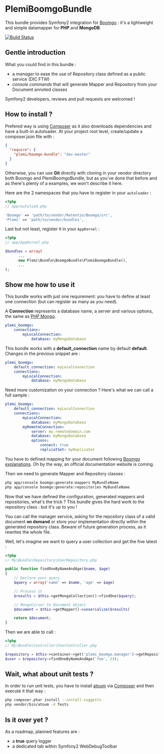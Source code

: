 PlemiBoomgoBundle
=================

This bundle provides Symfony2 integration for [Boomgo](https://github.com/Retentio/Boomgo) : it's a lightweight and 
simple datamapper for **PHP** and **MongoDB**.

[![Build Status](https://secure.travis-ci.org/Plemi/PlemiBoomgoBundle.png?branch=master)](http://travis-ci.org/Plemi/PlemiBoomgoBundle)

Gentle introduction
-------------------

What you could find in this bundle :

* a _manager_ to ease the use of Repository class defined as a public service (DIC FTW)
* _console commands_ that will generate Mapper and Repository from your Document annoted classes

Symfony2 developers, reviews and pull requests are welcomed !

How to install ?
----------------

Prefered way is using [Composer](http://getcomposer.org/) as it also downloads dependencies and have a built-in autoloader.
At your project root level, create/update a composer.json file with :

```json
{
  "require": {
    "plemi/boomgo-bundle": "dev-master"
  }
}
```

Otherwise, you can use **Git** directly with cloning in your vendor directory both Boomgo and PlemiBoomgoBundle, but as you've done that before and as there's plenty of a examples, we won't describe it here.

Here are the 2 namespaces that you have to register in your ```autoloader``` :

```php
<?php
// app/autoload.php

'Boomgo' => 'path/to/vendor/Retentio/Boomgo/src',
'Plemi' => 'path/to/vendor/bundles',
```

Last but not least, register it in your ```AppKernel``` :

```php
<?php
// app/AppKernel.php

$bundles = array(
      ...
      new Plemi\Bundle\BoomgoBundle\PlemiBoomgoBundle(),
      ...
);
```

Show me how to use it
---------------------

This bundle works with just one requirement: you have to define at least one connection (but can register as many as you need).

A **Connection** represents a database name, a server and various options, the same as [PHP Mongo](http://fr.php.net/manual/fr/mongo.construct.php).

```yaml
plemi_boomgo:
    connections:
        myLocalConnection:
            database: myMongoDatabase
```

This bundle works with a **default_connection** name by default **default**.
Changes in the previous snippet are :

```yaml
plemi_boomgo:
    default_connection: myLocalConnection
    connections:
        myLocalConnection:
            database: myMongoDatabase
```

Need more customization on your connection ? Here's what we can call a full sample :

```yaml
plemi_boomgo:
    default_connection: myLocalConnection
    connections:
        myLocalConnection:
            database: myMongoDatabase
        myRemoteConnection:
            server: my.remotedomain.com
            database: myMongoDatabase
            options:
                connect: true
                replicatSet: myReplicaSet
```

You have to defined mapping for your document following [Boomgo explanations](https://github.com/Retentio/Boomgo). Oh by the way, an official documentation website is coming.

Then we need to generate Mapper and Repository classes :

```bash
php app/console boomgo:generate:mappers MyBundleName
php app/console boomgo:generate:repositories MyBundleName
```

Now that we have defined the configuration, generated mappers and repositories, what's the trick ? 
This bundle gives the hard work to the repository class : but it's up to you !

You can call the manager service, asking for the repository class of a valid document __on demand__ or store your implementation directly within the generated repository class. Beware of future generation process, as it rewrites the whole file.

Well, let's imagine we want to query a user collection and get the five latest :

```php
<?php
// My\Bundle\Repository\UserRepository.php

public function findOneByNameAndAge($name, $age)
{
    // Declare your query
    $query = array('name' => $name, 'age' => $age)

    // Process it
    $results = $this->getMongoCollection()->findOne($query);

    // MongoCursor to Document object
    $document = $this->getMapper()->unserialize($results)

    return $document;
}
```

Then we are able to call :

```php
<?php
// My\Bundle\Controller\UserController.php

$repository = $this->container->get('plemi_boomgo.manager')->getRepository('My\Bundle\Document\User');
$user = $repository->findOneByNameAndAge('foo', 23);
```

Wait, what about unit tests ?
-----------------------------

In order to run unit tests, you have to install [atoum](https://atoum.org) via [Composer](http://getcomposer.org/) and then execute it that way :

```bash
php composer.phar install --install-suggests
php vendor/bin/atoum -d Tests
```

Is it over yet ?
----------------

As a roadmap, planned features are :

* a **true** query logger
* a dedicated tab within Symfony2 WebDebugToolbar